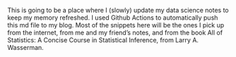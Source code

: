 This is going to be a place where I (slowly) update my data science notes to keep my memory refreshed. I used Github Actions to automatically push this md file to my blog. Most of the snippets here will be the ones I pick up from the internet, from me and my friend’s notes, and from the book All of Statistics: A Concise Course in Statistical Inference, from Larry A. Wasserman.

